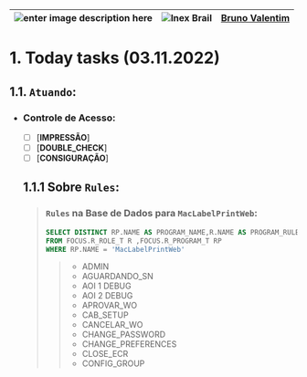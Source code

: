 
|![enter image description here](https://www.foxconn.com.br/img/logo.png) | ![Inex Brail](https://www.inexbr.com.br/wp-content/uploads/2022/07/logo-inex-azul.png) | [Bruno Valentim](mailto:Bruno.Valentim@inex.com.br)
|--|--|--|

# 1. Today tasks (03.11.2022)

## 1.1. `Atuando`:

 - ### Controle de Acesso:
   - [ ] [**IMPRESSÃO**]
   - [ ] [**DOUBLE_CHECK**]
   - [ ] [**CONSIGURAÇÃO**]

    ## 1.1.1 Sobre `Rules`:

    >### `Rules` na Base de Dados para `MacLabelPrintWeb`:
    >```SQL
    >SELECT DISTINCT RP.NAME AS PROGRAM_NAME,R.NAME AS PROGRAM_RULE
    >FROM FOCUS.R_ROLE_T R ,FOCUS.R_PROGRAM_T RP 
    >WHERE RP.NAME = 'MacLabelPrintWeb'
    >```	
    >> - ADMIN
    >> - AGUARDANDO_SN
    >> - AOI 1 DEBUG
    >> - AOI 2 DEBUG
    >> - APROVAR_WO
    >> - CAB_SETUP
    >> - CANCELAR_WO
    >> - CHANGE_PASSWORD
    >> - CHANGE_PREFERENCES
    >> - CLOSE_ECR
    >> - CONFIG_GROUP
